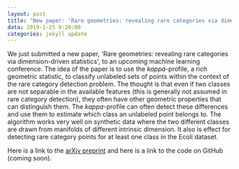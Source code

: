 ```yaml
---
layout: post
title: "New paper: 'Rare geometries: revealing rare categories via dimension-driven statistics'"
data: 2019-1-25 9:20:00
categories: jekyll update
---
```


We just submitted a new paper, 'Rare geometries: revealing rare categories via dimension-driven statistics', 
to an upcoming machine learning conference. The idea of the paper is to use the *kappa*-profile, 
a rich geometric statistic, to classify unlabeled sets of points within the context of the rare category detection problem.
The thought is that even if two classes are not separable in the available features (this is generally not assumed in rare category detection),
they often have other geometric properties that can distinguish them.
The *kappa*-profile can often detect these differences and use them
to estimate which class an unlabeled point belongs to.
The algorithm works very well on synthetic data where the two different
classes are drawn from manifolds of different intrinsic dimension. It also is effect 
for detecting rare category points for at least one class in the Ecoli dataset.


Here is a link to the [arXiv preprint](https://arxiv.org/abs/1901.10585) and here is a link to the code on GitHub (coming soon).
